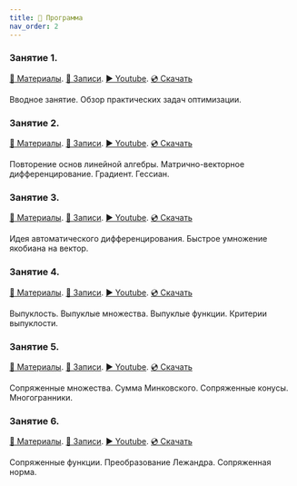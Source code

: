 ```yaml
---
title: 🚀 Программа
nav_order: 2
---
```


### Занятие 1.
[📄 Материалы](/presentations/1.pdf). [📝 Записи](/notes/1.pdf). [▶️ Youtube](https://youtu.be/XEFSSG9Ko-E). [💿 Скачать](https://disk.yandex.ru/i/u5pKrH5QJHpuCg)

Вводное занятие. Обзор практических задач оптимизации.

### Занятие 2.
[📄 Материалы](/presentations/2.pdf). [📝 Записи](/notes/2.pdf). [▶️ Youtube](https://youtu.be/_qZ8A9kGzZQ). [💿 Скачать](https://disk.yandex.ru/i/B_Ycy8o5U5v6gw)

Повторение основ линейной алгебры. Матрично-векторное дифференцирование. Градиент. Гессиан.

### Занятие 3.
[📄 Материалы](/presentations/3.pdf). [📝 Записи](/notes/3.pdf). [▶️ Youtube](https://youtu.be/EOqMu9kQNsQ). [💿 Скачать](https://disk.yandex.ru/i/679NXwC_VsuPTw)

Идея автоматического дифференцирования. Быстрое умножение якобиана на вектор.

### Занятие 4.
[📄 Материалы](/presentations/4.pdf). [📝 Записи](/notes/4.pdf). [▶️ Youtube](https://youtu.be/QKiD0mdjWAE). [💿 Скачать](https://disk.yandex.ru/i/VE2ff0CRsLg6yg)

Выпуклость. Выпуклые множества. Выпуклые функции. Критерии выпуклости. 

### Занятие 5.
[📄 Материалы](/presentations/5.pdf). [📝 Записи](/notes/5.pdf). [▶️ Youtube](https://youtu.be/Wl6HT9CNb-w). [💿 Скачать](https://disk.yandex.ru/i/oxZgtYSAWDWrOw)

Сопряженные множества. Сумма Минковского. Сопряженные конусы. Многогранники.

### Занятие 6.
[📄 Материалы](/presentations/6.pdf). [📝 Записи](/notes/6.pdf). [▶️ Youtube](https://youtu.be/cOiwSoPyUtI). [💿 Скачать](https://disk.yandex.ru/i/eo8eXwd876VmDw)

Сопряженные функции. Преобразование Лежандра. Сопряженная норма.
